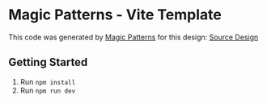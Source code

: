 # Magic Patterns - Vite Template

This code was generated by [Magic Patterns](https://magicpatterns.com) for this design: [Source Design](https://magicpatterns.com/c/tictkmtl3vrjoy75gyufeu)

## Getting Started

1. Run `npm install`
2. Run `npm run dev`
